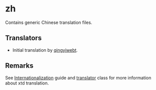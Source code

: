 # zh

Contains generic Chinese translation files.

## Translators

* Initial translation by [qingyiwebt](https://github.com/qingyiwebt).

## Remarks

See [Internationalization](https://gammasoft71.github.io/xtd/docs/documentation/Guides/xtd.core/internationalization) guide and [translator](https://gammasoft71.github.io/xtd/reference_guides/latest/classxtd_1_1translator.html) class for more information about xtd translation.
